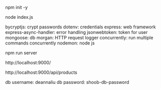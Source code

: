 npm init -y

node index.js 

bycryptjs: crypt passwords
dotenv: credentials
express: web framework
express-async-handler: error handling
jsonwebtoken: token for user
mongoose: db
morgan: HTTP request logger 
concurrently: run multiple commands concurrently
nodemon: node js

npm run server

http://localhost:9000/

http://localhost:9000/api/products

db username: deannaliu
db password: shoob-db-password